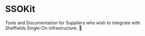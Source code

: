 # SSOKit
Tools and Documentation for Suppliers who wish to integrate with Sheffields Single-On infrastructure. 🔐
